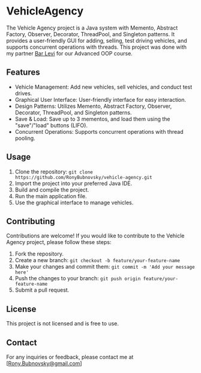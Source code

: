 # VehicleAgency

The Vehicle Agency project is a Java system with Memento, Abstract Factory, Observer, Decorator, ThreadPool, and Singleton patterns. It provides a user-friendly GUI for adding, selling, test driving vehicles, and supports concurrent operations with threads.
This project was done with my partner [Bar Levi](https://github.com/Bar-Levi) for our Advanced OOP course.


## Features

- Vehicle Management: Add new vehicles, sell vehicles, and conduct test drives.
- Graphical User Interface: User-friendly interface for easy interaction.
- Design Patterns: Utilizes Memento, Abstract Factory, Observer, Decorator, ThreadPool, and Singleton patterns.
- Save & Load: Save up to 3 mementos, and load them using the "save"/"load" buttons (LIFO).
- Concurrent Operations: Supports concurrent operations with thread pooling.

## Usage

1. Clone the repository: `git clone https://github.com/RonyBubnovsky/vehicle-agency.git`
2. Import the project into your preferred Java IDE.
3. Build and compile the project.
4. Run the main application file.
5. Use the graphical interface to manage vehicles.

## Contributing

Contributions are welcome! If you would like to contribute to the Vehicle Agency project, please follow these steps:

1. Fork the repository.
2. Create a new branch: `git checkout -b feature/your-feature-name`
3. Make your changes and commit them: `git commit -m 'Add your message here'`
4. Push the changes to your branch: `git push origin feature/your-feature-name`
5. Submit a pull request.

## License

This project is not licensed and is free to use.

## Contact

For any inquiries or feedback, please contact me at [Rony.Bubnovsky@gmail.com]
